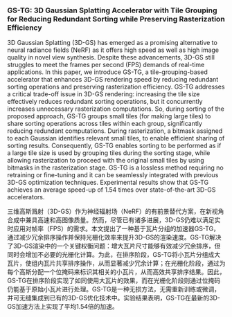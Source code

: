 ### GS-TG: 3D Gaussian Splatting Accelerator with Tile Grouping for Reducing Redundant Sorting while Preserving Rasterization Efficiency

3D Gaussian Splatting (3D-GS) has emerged as a promising alternative to neural radiance fields (NeRF) as it offers high speed as well as high image quality in novel view synthesis. Despite these advancements, 3D-GS still struggles to meet the frames per second (FPS) demands of real-time applications. In this paper, we introduce GS-TG, a tile-grouping-based accelerator that enhances 3D-GS rendering speed by reducing redundant sorting operations and preserving rasterization efficiency. GS-TG addresses a critical trade-off issue in 3D-GS rendering: increasing the tile size effectively reduces redundant sorting operations, but it concurrently increases unnecessary rasterization computations. So, during sorting of the proposed approach, GS-TG groups small tiles (for making large tiles) to share sorting operations across tiles within each group, significantly reducing redundant computations. During rasterization, a bitmask assigned to each Gaussian identifies relevant small tiles, to enable efficient sharing of sorting results. Consequently, GS-TG enables sorting to be performed as if a large tile size is used by grouping tiles during the sorting stage, while allowing rasterization to proceed with the original small tiles by using bitmasks in the rasterization stage. GS-TG is a lossless method requiring no retraining or fine-tuning and it can be seamlessly integrated with previous 3D-GS optimization techniques. Experimental results show that GS-TG achieves an average speed-up of 1.54 times over state-of-the-art 3D-GS accelerators.

三维高斯溅射（3D-GS）作为神经辐射场（NeRF）的有前景替代方案，在新视角合成中兼具高速和高图像质量。然而，尽管已有诸多进展，3D-GS仍难以满足实时应用对帧率（FPS）的需求。本文提出了一种基于瓦片分组的加速器GS-TG，通过减少冗余排序操作并保持光栅化效率来提升3D-GS的渲染速度。GS-TG解决了3D-GS渲染中的一个关键权衡问题：增大瓦片尺寸能够有效减少冗余排序，但同时会增加不必要的光栅化计算。为此，在排序阶段，GS-TG将小瓦片分组成大瓦片，使组内瓦片共享排序操作，从而显著减少冗余计算；在光栅化阶段，通过为每个高斯分配一个位掩码来标识其相关的小瓦片，从而高效共享排序结果。因此，GS-TG在排序阶段实现了如同使用大瓦片的效果，而在光栅化阶段则通过位掩码仍能基于原始小瓦片进行处理。GS-TG是一种无损方法，无需重新训练或微调，并可无缝集成到已有的3D-GS优化技术中。实验结果表明，GS-TG在最新的3D-GS加速方法上实现了平均1.54倍的加速。
